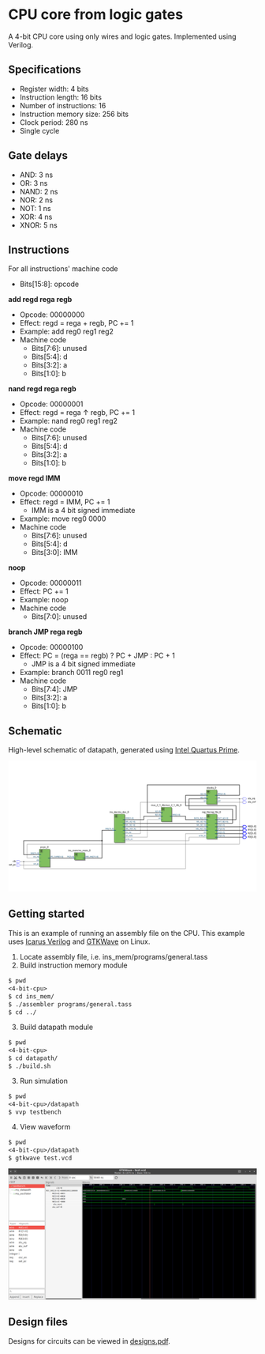 # CPU core from logic gates
A 4-bit CPU core using only wires and logic gates. Implemented using Verilog.

## Specifications
- Register width: 4 bits
- Instruction length: 16 bits
- Number of instructions: 16
- Instruction memory size: 256 bits
- Clock period: 280 ns
- Single cycle

## Gate delays
- AND: 3 ns
- OR: 3 ns
- NAND: 2 ns
- NOR: 2 ns
- NOT: 1 ns
- XOR: 4 ns
- XNOR: 5 ns

## Instructions
For all instructions' machine code

- Bits[15:8]: opcode

**add regd rega regb**

- Opcode: 00000000
- Effect: regd = rega + regb, PC += 1
- Example: add reg0 reg1 reg2
- Machine code
  - Bits[7:6]: unused
  - Bits[5:4]: d
  - Bits[3:2]: a
  - Bits[1:0]: b

**nand regd rega regb**

- Opcode: 00000001
- Effect: regd = rega ↑ regb, PC += 1
- Example: nand reg0 reg1 reg2
- Machine code
  - Bits[7:6]: unused
  - Bits[5:4]: d
  - Bits[3:2]: a
  - Bits[1:0]: b

**move regd IMM**

- Opcode: 00000010
- Effect: regd = IMM, PC += 1
  - IMM is a 4 bit signed immediate
- Example: move reg0 0000
- Machine code
  - Bits[7:6]: unused
  - Bits[5:4]: d
  - Bits[3:0]: IMM

**noop**

- Opcode: 00000011
- Effect: PC += 1
- Example: noop
- Machine code
  - Bits[7:0]: unused

**branch JMP rega regb**

- Opcode: 00000100
- Effect: PC = (rega == regb) ? PC + JMP : PC + 1
  - JMP is a 4 bit signed immediate
- Example: branch 0011 reg0 reg1
- Machine code
  - Bits[7:4]: JMP
  - Bits[3:2]: a
  - Bits[1:0]: b


## Schematic
High-level schematic of datapath, generated using [Intel Quartus Prime](https://www.intel.com/content/www/us/en/products/details/fpga/development-tools/quartus-prime.html).

![schematic](schematic.png "schematic")

## Getting started
This is an example of running an assembly file on the CPU.
This example uses [Icarus Verilog](http://iverilog.icarus.com/) and [GTKWave](http://gtkwave.sourceforge.net/) on Linux.

1. Locate assembly file, i.e. ins_mem/programs/general.tass
2. Build instruction memory module
```
$ pwd
<4-bit-cpu>
$ cd ins_mem/
$ ./assembler programs/general.tass
$ cd ../
```
3. Build datapath module
```
$ pwd
<4-bit-cpu>
$ cd datapath/
$ ./build.sh
```
3. Run simulation
```
$ pwd
<4-bit-cpu>/datapath
$ vvp testbench
```
4. View waveform
```
$ pwd
<4-bit-cpu>/datapath
$ gtkwave test.vcd
```

![waveform](waveform.png "waveform")

## Design files
Designs for circuits can be viewed in [designs.pdf](designs.pdf).
